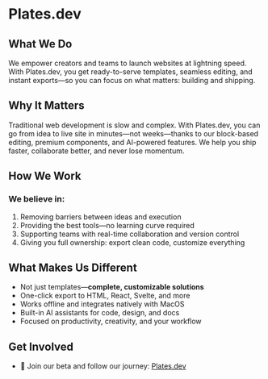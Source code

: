 # Plates.dev

## What We Do
We empower creators and teams to launch websites at lightning speed. With Plates.dev, you get ready-to-serve templates, seamless editing, and instant exports—so you can focus on what matters: building and shipping.

## Why It Matters
Traditional web development is slow and complex. With Plates.dev, you can go from idea to live site in minutes—not weeks—thanks to our block-based editing, premium components, and AI-powered features. We help you ship faster, collaborate better, and never lose momentum.

## How We Work
### We believe in:
1. Removing barriers between ideas and execution
2. Providing the best tools—no learning curve required
3. Supporting teams with real-time collaboration and version control
4. Giving you full ownership: export clean code, customize everything

## What Makes Us Different
- Not just templates—**complete, customizable solutions**
- One-click export to HTML, React, Svelte, and more
- Works offline and integrates natively with MacOS
- Built-in AI assistants for code, design, and docs
- Focused on productivity, creativity, and your workflow

## Get Involved
- 👥 Join our beta and follow our journey: [Plates.dev](https://www.plates.dev)
